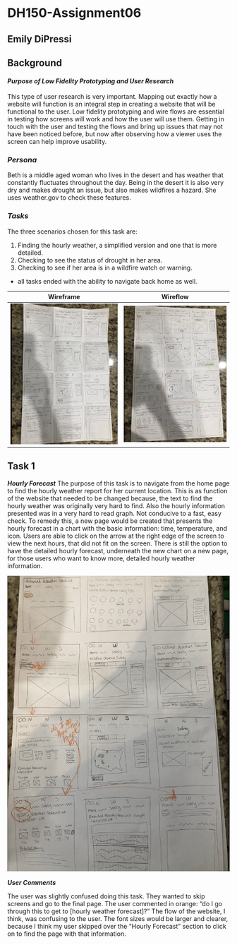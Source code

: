 # DH150-Assignment06

## Emily DiPressi 

## Background 
#### *Purpose of Low Fidelity Prototyping and User Research*
This type of user research is very important. Mapping out exactly how a website will function is an integral step in creating a website that will be functional to the user. Low fidelity prototyping and wire flows are essential in testing how screens will work and how the user will use them. Getting in touch with the user and testing the flows and bring up issues that may not have been noticed before, but now after observing how a viewer uses the screen can help improve usability. 

### *Persona* 
Beth is a middle aged woman who lives in the desert and has weather that constantly fluctuates throughout the day. Being in the desert it is also very dry and makes drought an issue, but also makes wildfires a hazard. She uses weather.gov to check these features.

### *Tasks*
The three scenarios chosen for this task are:
1. Finding the hourly weather, a simplified version and one that is more detailed. 
2. Checking to see the status of drought in her area.
3. Checking to see if her area is in a wildfire watch or warning. 
* all tasks ended with the ability to navigate back home as well. 

Wireframe | Wireflow
--------- | --------
![wireframe](Wireframe.png) | ![wireflow](Wireflow.png)

## Task 1

**_Hourly Forecast_**
The purpose of this task is to navigate from the home page to find the hourly weather report for her current location. This is as function of the website that needed to be changed because, the text to find the hourly weather was originally very hard to find. Also the hourly information presented was in a very hard to read graph. Not conducive to a fast, easy check. To remedy this, a new page would be created that presents the hourly forecast in a chart with the basic information: time, temperature, and icon. Users are able to click on the arrow at the right edge of the screen to view the next hours, that did not fit on the screen. There is still the option to have the detailed hourly forecast, underneath the new chart on a new page, for those users who want to know more, detailed hourly weather information. 

![flow1](flow1.png) 

**_User Comments_**

The user was slightly confused doing this task. They wanted to skip screens and go to the final page. The user commented in orange: “do I go through this to get to [hourly weather forecast]?” The flow of the website, I think, was confusing to the user. The font sizes would be larger and clearer, because I think my user skipped over the “Hourly Forecast” section to click on to find the page with that information. 
